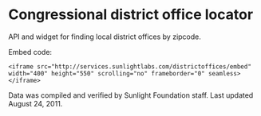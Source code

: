 # Congressional district office locator

API and widget for finding local district offices by zipcode.

Embed code:

	<iframe src="http://services.sunlightlabs.com/districtoffices/embed" width="400" height="550" scrolling="no" frameborder="0" seamless></iframe>

Data was compiled and verified by Sunlight Foundation staff. Last updated August 24, 2011.